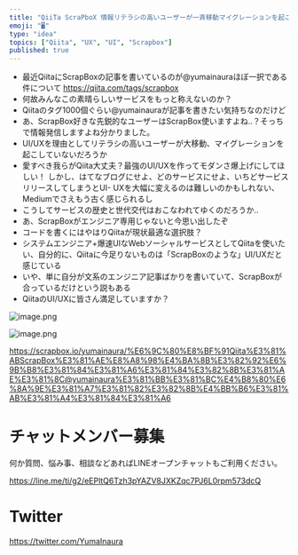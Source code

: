```yaml
---
title: "QiiTa ScraPboX 情報リテラシの高いユーザーが一斉移動マイグレーションを起こさないか心配な1ユーザーとQiitaに託したい未来"
emoji: "🖥"
type: "idea"
topics: ["Qiita", "UX", "UI", "Scrapbox"]
published: true
---
```


- 最近QiitaにScrapBoxの記事を書いているのが@yumainauraほぼ一択である件について https://qiita.com/tags/scrapbox
- 何故みんなこの素晴らしいサービスをもっと称えないのか？
- Qiitaのタグ1000個ぐらい@yumainauraが記事を書きたい気持ちなのだけど
- あ、ScrapBox好きな先鋭的なユーザーはScrapBox使いますよね‥？そっちで情報発信しますよね分かりました。
- UI/UXを理由としてリテラシの高いユーザーが大移動、マイグレーションを起こしていないだろうか
- 愛すべき我らがQiita大丈夫？最強のUI/UXを作ってモダンさ爆上げにしてほしい！
 しかし、はてなブログにせよ、どのサービスにせよ、いちどサービスリリースしてしまうとUI- UXを大幅に変えるのは難しいのかもしれない、Mediumでさえもう古く感じられるし
- こうしてサービスの歴史と世代交代はおこなわれてゆくのだろうか‥
- あ、ScrapBoxがエンジニア専用じゃないと今思い出したぞ
- コードを書くにはやはりQiitaが現状最適な選択肢？
- システムエンジニア+爆速UIなWebソーシャルサービスとしてQiitaを使いたい、自分的に、Qiitaに今足りないものは「ScrapBoxのような」UI/UXだと感じている
- いや、単に自分が文系のエンジニア記事ばかりを書いていて、ScrapBoxが合っているだけという説もある
- QiitaのUI/UXに皆さん満足していますか？

![image.png](https://qiita-image-store.s3.amazonaws.com/0/89618/62ca21b2-7eaa-8bef-f0e2-87683abf397a.png)




![image.png](https://qiita-image-store.s3.amazonaws.com/0/89618/edd52a8e-4fb9-65cc-920a-733a1457faa8.png)

https://scrapbox.io/yumainaura/%E6%9C%80%E8%BF%91Qiita%E3%81%ABScrapBox%E3%81%AE%E8%A8%98%E4%BA%8B%E3%82%92%E6%9B%B8%E3%81%84%E3%81%A6%E3%81%84%E3%82%8B%E3%81%AE%E3%81%8C@yumainaura%E3%81%BB%E3%81%BC%E4%B8%80%E6%8A%9E%E3%81%A7%E3%81%82%E3%82%8B%E4%BB%B6%E3%81%AB%E3%81%A4%E3%81%84%E3%81%A6








<!-- Update From Qiita API -->

# チャットメンバー募集


何か質問、悩み事、相談などあればLINEオープンチャットもご利用ください。

https://line.me/ti/g2/eEPltQ6Tzh3pYAZV8JXKZqc7PJ6L0rpm573dcQ





# Twitter


https://twitter.com/YumaInaura


<!-- Update From Qiita API -->


